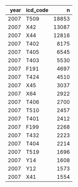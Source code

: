 | year|icd_code |     n|
|----:|:--------|-----:|
| 2007|T509     | 18853|
| 2007|X42      | 13087|
| 2007|X44      | 12816|
| 2007|T402     |  8175|
| 2007|T405     |  6545|
| 2007|T403     |  5530|
| 2007|F191     |  4697|
| 2007|T424     |  4510|
| 2007|X45      |  3037|
| 2007|X64      |  2922|
| 2007|T406     |  2700|
| 2007|T510     |  2457|
| 2007|T401     |  2412|
| 2007|F199     |  2268|
| 2007|T432     |  2223|
| 2007|T404     |  2214|
| 2007|T519     |  1696|
| 2007|Y14      |  1608|
| 2007|Y12      |  1573|
| 2007|X41      |  1554|
